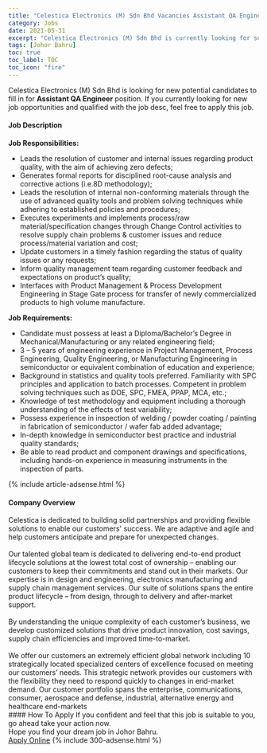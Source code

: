 ```yaml
---
title: "Celestica Electronics (M) Sdn Bhd Vacancies Assistant QA Engineer" 
category: Jobs 
date: 2021-05-31 
excerpt: "Celestica Electronics (M) Sdn Bhd is currently looking for suitable person to fill in the Assistant QA Engineer which based in Johor Bahru" 
tags: [Johor Bahru] 
toc: true 
toc_label: TOC 
toc_icon: "fire" 
--- 
```


<p>Celestica Electronics (M) Sdn Bhd is looking for new potential candidates to fill in for <b>Assistant QA Engineer</b> position. If you currently looking for new job opportunities and qualified with the job desc, feel free to apply this job.
</p><div><div><h4>Job Description</h4></div><div><div><span><div><div><strong>Job Responsibilities:</strong></div><ul><li>Leads the resolution of customer and internal issues regarding product quality, with the aim of achieving zero defects;</li><li>Generates formal reports for disciplined root-cause analysis and corrective actions (i.e.8D methodology);</li><li>Leads the resolution of internal non-conforming materials through the use of advanced quality tools and problem solving techniques while adhering to established policies and procedures;</li><li>Executes experiments and implements process/raw material/specification changes through Change Control activities to resolve supply chain problems &amp; customer issues and reduce process/material variation and cost;</li><li>Update customers in a timely fashion regarding the status of quality issues or any requests;</li><li>Inform quality management team regarding customer feedback and expectations on product&#8217;s quality;</li><li>Interfaces with Product Management &amp; Process Development Engineering in Stage Gate process for transfer of newly commercialized products to high volume manufacture.</li></ul><div><strong>Job Requirements:</strong></div><ul><li>Candidate must possess at least a Diploma/Bachelor&#8217;s Degree in Mechanical/Manufacturing or any related engineering field;</li><li>3 &#8211; 5 years of engineering experience in Project Management, Process Engineering, Quality Engineering, or Manufacturing Engineering in semiconductor or equivalent combination of education and experience;</li><li>Background in statistics and quality tools preferred. Familiarity with SPC principles and application to batch processes. Competent in problem solving techniques such as DOE, SPC, FMEA, PPAP, MCA, etc.;</li><li>Knowledge of test methodology and equipment including a thorough understanding of the effects of test variability;</li><li>Possess experience in inspection of welding / powder coating / painting in fabrication of semiconductor / wafer fab added advantage;</li><li>In-depth knowledge in semiconductor best practice and industrial quality standards;</li><li>Be able to read product and component drawings and specifications, including hands-on experience in measuring instruments in the inspection of parts.</li></ul></div></span></div></div></div> 
{% include article-adsense.html %} 
<div><div><h4>Company Overview</h4></div><div><div><span><div><div>
	Celestica is dedicated to building solid partnerships and providing flexible solutions to enable our customers' success. We are adaptive and agile and help customers anticipate and prepare for unexpected changes.<br>
<br>
	Our talented global team is dedicated to delivering end-to-end product lifecycle solutions at the lowest total cost of ownership &#8211; enabling our customers to keep their commitments and stand out in their markets. Our expertise is in design and engineering, electronics manufacturing and supply chain management services. Our suite of solutions spans the entire product lifecycle &#8211; from design, through to delivery and after-market support.<br>
<br>
	By understanding the unique complexity of each customer&#8217;s business, we develop customized solutions that drive product innovation, cost savings, supply chain efficiencies and improved time-to-market.<br>
<br>
	We offer our customers an extremely efficient global network including 10 strategically located specialized centers of excellence focused on meeting our customers&#8217; needs. This strategic network provides our customers with the flexibility they need to respond quickly to changes in end-market demand. Our customer portfolio spans the enterprise, communications, consumer, aerospace and defense, industrial, alternative energy and healthcare end-markets
	
</div></div></span></div></div></div> 
#### How To Apply 
If you confident and feel that this job is suitable to you, go ahead take your action now. <br/> 
Hope you find your dream job in Johor Bahru. <br/> 
<a href="https://www.jobstreet.com.my/en/job/assistant-qa-engineer-4578804?jobId=jobstreet-my-job-4578804&" class="btn btn--info" target="_blank" rel="nofollow noopenner">Apply Online</a> 
{% include 300-adsense.html %} 